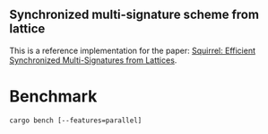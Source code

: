 Synchronized multi-signature scheme from lattice
------

This is a reference implementation for the paper: [Squirrel: Efficient Synchronized Multi-Signatures from Lattices](https://eprint.iacr.org/2022/694).

# Benchmark
```
cargo bench [--features=parallel]
```